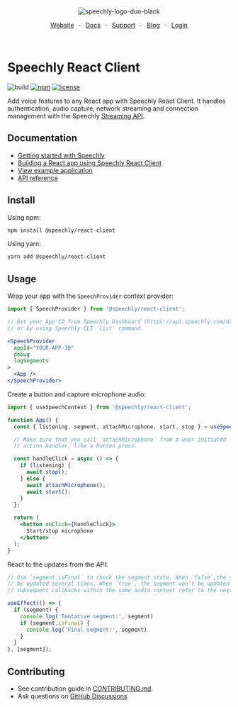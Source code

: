 <div align="center" markdown="1">
<br/>

![speechly-logo-duo-black](https://user-images.githubusercontent.com/2579244/193574443-130d16d6-76f1-4401-90f2-0ed753b39bc0.svg)

[Website](https://www.speechly.com/)
&ensp;&middot;&ensp;
[Docs](https://docs.speechly.com/)
&ensp;&middot;&ensp;
[Support](https://github.com/speechly/speechly/discussions)
&ensp;&middot;&ensp;
[Blog](https://www.speechly.com/blog/)
&ensp;&middot;&ensp;
[Login](https://api.speechly.com/dashboard/)

<br/>
</div>

# Speechly React Client

![build](https://img.shields.io/github/actions/workflow/status/speechly/speechly/build.yaml?branch=main&logo=github)
[![npm](https://img.shields.io/npm/v/@speechly/react-client?color=cb3837&logo=npm)](https://www.npmjs.com/package/@speechly/react-client)
[![license](http://img.shields.io/:license-mit-blue.svg)](/LICENSE)

Add voice features to any React app with Speechly React Client. It handles authentication, audio capture, network streaming and connection management with the Speechly [Streaming API](https://docs.speechly.com/reference/streaming-api).

## Documentation

- [Getting started with Speechly](https://docs.speechly.com/basics/getting-started/)
- [Building a React app using Speechly React Client](https://docs.speechly.com/reference/client-libraries/react-client)
- [View example application](https://github.com/speechly/speechly/tree/main/examples/react-client-example)
- [API reference](https://github.com/speechly/speechly/blob/main/libraries/react-client/docs/classes/context.SpeechProvider.md)
  
## Install

Using npm:

```bash
npm install @speechly/react-client
```

Using yarn:

```bash
yarn add @speechly/react-client
```

## Usage

Wrap your app with the `SpeechProvider` context provider:

```jsx
import { SpeechProvider } from '@speechly/react-client';

// Get your App ID from Speechly Dashboard (https://api.speechly.com/dashboard/)
// or by using Speechly CLI `list` command.

<SpeechProvider
  appId="YOUR-APP-ID"
  debug
  logSegments
>
  <App />
</SpeechProvider>
```

Create a button and capture microphone audio:

```jsx
import { useSpeechContext } from '@speechly/react-client';

function App() {
  const { listening, segment, attachMicrophone, start, stop } = useSpeechContext();

  // Make sure that you call `attachMicrophone` from a user initiated
  // action handler, like a button press.

  const handleClick = async () => {
    if (listening) {
      await stop();
    } else {
      await attachMicrophone();
      await start();
    }
  };

  return (
    <button onClick={handleClick}>
      Start/stop microphone
    </button>
  );
}
```

React to the updates from the API:

```jsx
// Use `segment.isFinal` to check the segment state. When `false`,the segment might
// be updated several times. When `true`, the segment won’t be updated anymore and 
// subsequent callbacks within the same audio context refer to the next segment.

useEffect(() => {
  if (segment) {
    console.log('Tentative segment:', segment)
    if (segment.isFinal) {
      console.log('Final segment:', segment)
    }
  }
}, [segment]);
```

## Contributing

- See contribution guide in [CONTRIBUTING.md](https://github.com/speechly/speechly/blob/main/CONTRIBUTING.md).
- Ask questions on [GitHub Discussions](https://github.com/speechly/speechly/discussions)
